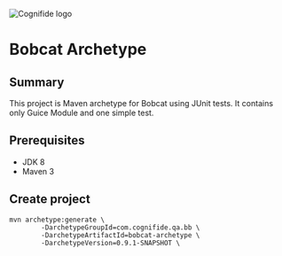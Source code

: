 ![Cognifide logo](http://cognifide.github.io/images/cognifide-logo.png)

# Bobcat Archetype

## Summary 
This project is Maven archetype for Bobcat using JUnit tests. It contains only Guice Module and one simple test.

## Prerequisites
* JDK 8
* Maven 3

## Create project
```
mvn archetype:generate \
        -DarchetypeGroupId=com.cognifide.qa.bb \
        -DarchetypeArtifactId=bobcat-archetype \
        -DarchetypeVersion=0.9.1-SNAPSHOT \
```
